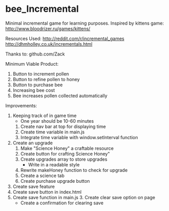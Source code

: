 # bee_Incremental
Minimal incremental game for learning purposes.
Inspired by kittens game: http://www.bloodrizer.ru/games/kittens/

Resources Used:
http://reddit.com/r/incremental_games
http://dhmholley.co.uk/incrementals.html

Thanks to:
github.com/Zack

Minimum Viable Product:
1. Button to increment pollen
2. Button to refine pollen to honey
3. Button to purchase bee
  1. Increasing bee cost
4. Bee increases pollen collected automatically

Improvements:
1. Keeping track of in game time
 	* One year should be 10-60 minutes
	1. Create nav bar at top for displaying time
	2. Create time variable in main.js
	3. Integrate time variable with window.setInterval function
2. Create an upgrade
	1. Make "Science Honey" a craftable resource
	2. Create button for crafting Science Honey"
	3. Create upgrades array to store upgrades
		* Write in a readable style
	4. Rewrite makeHoney function to check for upgrade
	5. Create a science tab
	6. Create purchase upgrade button
3. Create save feature
  1. Create save button in index.html
  2. Create save function in main.js
	3. Create clear save option on page
		* Create a confirmation for clearing save
